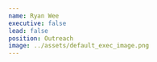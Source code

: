 ```yaml
---
name: Ryan Wee
executive: false
lead: false
position: Outreach
image: ../assets/default_exec_image.png
---
```

